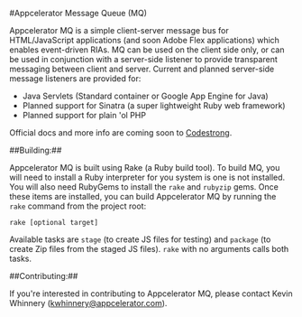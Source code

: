 #Appcelerator Message Queue (MQ)

Appcelerator MQ is a simple client-server message bus for HTML/JavaScript applications
(and soon Adobe Flex applications) which enables event-driven RIAs.  MQ can be used on 
the client side only, or can be used in conjunction with a server-side listener to provide
transparent messaging between client and server.  Current and planned server-side message
listeners are provided for:

* Java Servlets (Standard container or Google App Engine for Java)
* Planned support for Sinatra (a super lightweight Ruby web framework)
* Planned support for plain 'ol PHP
  
Official docs and more info are coming soon to [Codestrong](http://www.codestrong.com).

##Building:##

Appcelerator MQ is built using Rake (a Ruby build tool).  To build MQ, you will need to
install a Ruby interpreter for you system is one is not installed.  You will also need
RubyGems to install the `rake` and `rubyzip` gems.  Once these items are installed, you can
build Appcelerator MQ by running the `rake` command from the project root:

    rake [optional target]
    
Available tasks are `stage` (to create JS files for testing) and `package` (to create Zip
files from the staged JS files).  `rake`  with no arguments calls both tasks.

##Contributing:##

If you're interested in contributing to Appcelerator MQ, please contact Kevin
Whinnery (kwhinnery@appcelerator.com).
